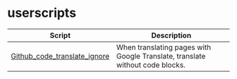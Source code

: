 # userscripts

| Script                       | Description |
| ---------------------------- | ----------- |
| [Github_code_translate_ignore](./Github_code_translate_ignore) | When translating pages with Google Translate, translate without code blocks. | 
